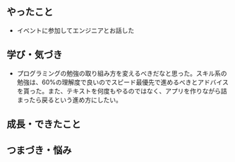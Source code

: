## やったこと
- イベントに参加してエンジニアとお話した

## 学び・気づき
- プログラミングの勉強の取り組み方を変えるべきだなと思った。スキル系の勉強は、60%の理解度で良いのでスピード最優先で進めるべきとアドバイスを貰った。また、テキストを何度もやるのではなく、アプリを作りながら詰まったら戻るという進め方にしたい。

## 成長・できたこと


## つまづき・悩み